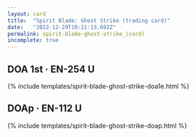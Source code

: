 ```yaml
---
layout: card
title:  "Spirit Blade: Ghost Strike (trading card)"
date:   "2022-12-29T10:21:13.692Z"
permalink: spirit-blade-ghost-strike_(card)
incomplete: true
---
```


## DOA 1st &middot; EN-254 U

{% include templates/spirit-blade-ghost-strike-doa1e.html %}


## DOAp &middot; EN-112 U

{% include templates/spirit-blade-ghost-strike-doap.html %}

